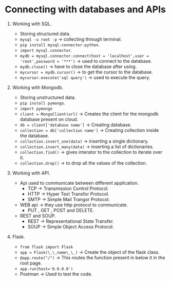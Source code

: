# Connecting with databases and APIs
1. Working with SQL.
    - Storing structured data.
    - ```mysql -u root -p``` -> collecting through terminal.
    - ```pip install mysql-connector-python```.
    - ```import mysql.connector```.
    - ```mydb = mysql.connector.connect(host = 'localhost',user = 'root',password = '***')``` -> used to connect to the database.
    - ```mydb.close()``` -> have to close the database after using.
    - ```mycursor = mydb.cursor()``` -> to get the cursor to the database.
    - ```mycursor.execute('sql query')``` -> used to execute the query.  

2. Working with Mongodb.
    - Storing unstructured data.
    - ```pip install pymongo```.
    - ```import pymongo```
    - ```client = MongoClient(url)``` -> Creates the client for the mongodb database present on cloud.
    - ```db = client['database name']``` -> Creating database.
    - ```collection = db['collection name']``` -> Creating collection inside the database.
    - ```collection.insert_one(data)``` -> inserting a single dictionary.
    - ```collection.insert_many(data)``` -> inserting a list of dictionaries.
    - ```collection.find()``` -> gives interator to the collection to iterate over it.
    - ```collection.drop()``` -> to drop all the values of the collection.  

3. Working with API.
    - Api used to communicate between different application.
        - TCP -> Transmission Control Protocol.
        - HTTP -> Hyper Text Transfor Protocol.
        - SMTP -> Simple Mail Trangor Protocol.
    - WEB api -> they use http protocol to communicate. 
        - PUT , GET , POST and DELETE.
    - REST and SOUP.
        - REST -> Representational State Transfer.
        - SOUP -> Simple Object Access Protocol.  

4. Flask.
    - ```from flask import Flask```
    - ```app = Flask(\_\_name\_\_)``` -> Create the object of the flask class.
    - ```@app.route("/")``` -> This routes the function present in below it in the root page.
    - ```app.run(host='0.0.0.0')```
    - Postman -> Used to test the code.  
